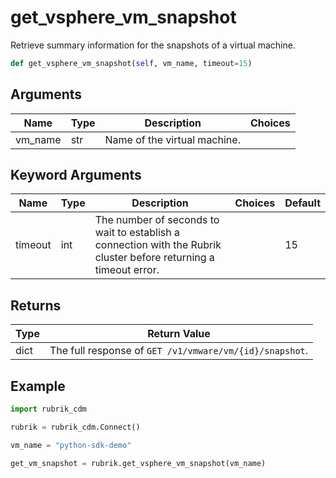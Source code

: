 # get_vsphere_vm_snapshot

Retrieve summary information for the snapshots of a virtual machine.
```py
def get_vsphere_vm_snapshot(self, vm_name, timeout=15)
```

## Arguments
| Name        | Type | Description                                                                 | Choices |
|-------------|------|-----------------------------------------------------------------------------|---------|
| vm_name  | str  | Name of the virtual machine.    |         |
## Keyword Arguments
| Name        | Type | Description                                                                 | Choices | Default |
|-------------|------|-----------------------------------------------------------------------------|---------|---------|
| timeout  | int  | The number of seconds to wait to establish a connection with the Rubrik cluster before returning a timeout error.  |         |    15     |

## Returns
| Type | Return Value                                                                                   |
|------|-----------------------------------------------------------------------------------------------|
| dict  | The full response of `GET /v1/vmware/vm/{id}/snapshot`. |
## Example
```py
import rubrik_cdm

rubrik = rubrik_cdm.Connect()

vm_name = "python-sdk-demo"

get_vm_snapshot = rubrik.get_vsphere_vm_snapshot(vm_name)
```